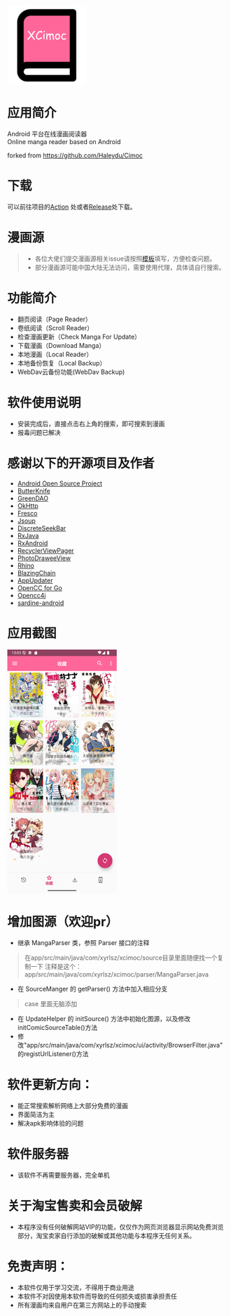 <img src="./screenshot/xcimoc.png" width="180">

# 应用简介

Android 平台在线漫画阅读器\
Online manga reader based on Android

forked from https://github.com/Haleydu/Cimoc

# 下载

可以前往项目的[Action](https://github.com/xyrlsz/Cimoc/actions)
处或者[Release](https://github.com/xyrlsz/Cimoc/releases)处下载。

# 漫画源

<!-- > 漫画源工作情况可以在[project](https://github.com/xyrlsz/Cimoc/projects/1)中进行查看，请尽量不要重复issues -->
> - 各位大佬们提交漫画源相关issue请按照[模板](.github/ISSUE_TEMPLATE/comic-source-issues.md)填写，方便检查问题。
> - 部分漫画源可能中国大陆无法访问，需要使用代理，具体请自行搜索。
# 功能简介

- 翻页阅读（Page Reader）
- 卷纸阅读（Scroll Reader）
- 检查漫画更新（Check Manga For Update）
- 下载漫画（Download Manga）
- 本地漫画（Local Reader）
- 本地备份恢复（Local Backup）
- WebDav云备份功能(WebDav Backup)

# 软件使用说明

- 安装完成后，直接点击右上角的搜索，即可搜索到漫画
- 报毒问题已解决

# 感谢以下的开源项目及作者

- [Android Open Source Project](http://source.android.com/)
- [ButterKnife](https://github.com/JakeWharton/butterknife)
- [GreenDAO](https://github.com/greenrobot/greenDAO)
- [OkHttp](https://github.com/square/okhttp)
- [Fresco](https://github.com/facebook/fresco)
- [Jsoup](https://github.com/jhy/jsoup)
- [DiscreteSeekBar](https://github.com/AnderWeb/discreteSeekBar)
- [RxJava](https://github.com/ReactiveX/RxJava)
- [RxAndroid](https://github.com/ReactiveX/RxAndroid)
- [RecyclerViewPager](https://github.com/lsjwzh/RecyclerViewPager)
- [PhotoDraweeView](https://github.com/ongakuer/PhotoDraweeView)
- [Rhino](https://github.com/mozilla/rhino)
- [BlazingChain](https://github.com/tommyettinger/BlazingChain)
- [AppUpdater](https://gitee.com/jenly1314/AppUpdater)
- [OpenCC for Go](https://github.com/longbridge/opencc)
- [Opencc4j](https://github.com/houbb/opencc4j)
- [sardine-android](https://github.com/thegrizzlylabs/sardine-android)

# 应用截图

<img src="./screenshot/02.png" width="250">

# 增加图源（欢迎pr）

- 继承 MangaParser 类，参照 Parser 接口的注释

> 在app/src/main/java/com/xyrlsz/xcimoc/source目录里面随便找一个复制一下
> 注释是这个：app/src/main/java/com/xyrlsz/xcimoc/parser/MangaParser.java

<!-- - （可选）继承 MangaCategory 类，参照 Category 接口的注释
> 这个没什么大用的感觉，个人不常用，直接删掉不会有什么影响 -->

- 在 SourceManger 的 getParser() 方法中加入相应分支

> case 里面无脑添加

- 在 UpdateHelper 的 initSource() 方法中初始化图源，以及修改initComicSourceTable()方法
- 修改"app/src/main/java/com/xyrlsz/xcimoc/ui/activity/BrowserFilter.java"的registUrlListener()方法

# 软件更新方向：

- 能正常搜索解析网络上大部分免费的漫画
- 界面简洁为主
- 解决apk影响体验的问题

# 软件服务器

- 该软件不再需要服务器，完全单机

# 关于淘宝售卖和会员破解

- 本程序没有任何破解网站VIP的功能，仅仅作为网页浏览器显示网站免费浏览部分，淘宝卖家自行添加的破解或其他功能与本程序无任何关系。

# 免责声明：

- 本软件仅用于学习交流，不得用于商业用途
- 本软件不对因使用本软件而导致的任何损失或损害承担责任
- 所有漫画均来自用户在第三方网站上的手动搜索

